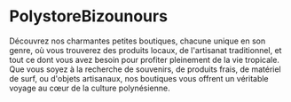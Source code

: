 # PolystoreBizounours
Découvrez nos charmantes petites boutiques, chacune unique en son genre, où vous trouverez des produits locaux, de l'artisanat traditionnel, et tout ce dont vous avez besoin pour profiter pleinement de la vie tropicale. Que vous soyez à la recherche de souvenirs, de produits frais, de matériel de surf, ou d'objets artisanaux, nos boutiques vous offrent un véritable voyage au cœur de la culture polynésienne.
<br/><br/>
